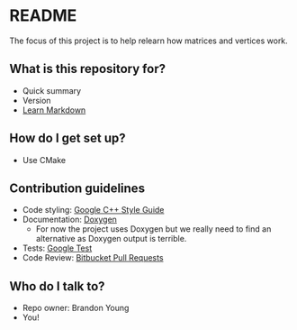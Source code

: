 # README #

The focus of this project is to help relearn how matrices and vertices work.

## What is this repository for?

* Quick summary
* Version
* [Learn Markdown](https://bitbucket.org/tutorials/markdowndemo)

## How do I get set up?

* Use CMake

## Contribution guidelines

* Code styling: [Google C++ Style Guide](https://google.github.io/styleguide/cppguide.html)
* Documentation: [Doxygen](http://www.stack.nl/~dimitri/doxygen/)
  * For now the project uses Doxygen but we really need to find an alternative as Doxygen output is terrible.
* Tests: [Google Test](https://github.com/google/googletest)
* Code Review: [Bitbucket Pull Requests](https://bitbucket.org/brandonyoung4d/blackboxmath/pull-requests/new)

## Who do I talk to?

* Repo owner: Brandon Young
* You!